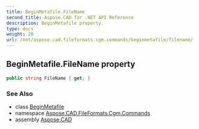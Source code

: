 ```yaml
---
title: BeginMetafile.FileName
second_title: Aspose.CAD for .NET API Reference
description: BeginMetafile property. 
type: docs
weight: 20
url: /net/aspose.cad.fileformats.cgm.commands/beginmetafile/filename/
---
```

## BeginMetafile.FileName property

```csharp
public string FileName { get; }
```

### See Also

* class [BeginMetafile](../)
* namespace [Aspose.CAD.FileFormats.Cgm.Commands](../../beginmetafile/)
* assembly [Aspose.CAD](../../../)


